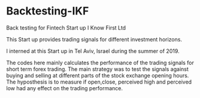 # Backtesting-IKF
Back testing for Fintech Start up I Know First Ltd

This Start up provides trading signals for different investment horizons.

I interned at this Start up in Tel Aviv, Israel during the summer of 2019.

The codes here mainly calculates the performance of the trading signals for short term forex trading.
The main strategy was to test the signals against buying and selling at different parts of the stock exchange opening hours.
The hyposthesis is to measure if open,close, perceived high and perceived low had any effect on the trading performance.
